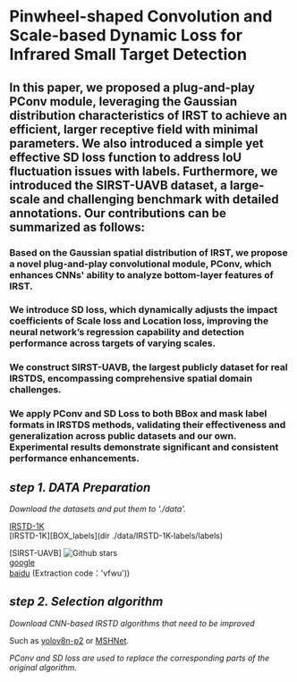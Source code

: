 # **Pinwheel-shaped Convolution and Scale-based Dynamic Loss for Infrared Small Target Detection**

## In this paper, we proposed a plug-and-play PConv module, leveraging the Gaussian distribution characteristics of IRST to achieve an efficient, larger receptive field with minimal parameters. We also introduced a simple yet effective SD loss function to address IoU fluctuation issues with labels. Furthermore, we introduced the SIRST-UAVB dataset, a large-scale and challenging benchmark with detailed annotations. Our contributions can be summarized as follows:
### Based on the Gaussian spatial distribution of IRST, we propose a novel plug-and-play convolutional module, PConv, which enhances CNNs' ability to analyze bottom-layer features of IRST.
### We introduce SD loss, which dynamically adjusts the impact coefficients of Scale loss and Location loss, improving the neural network’s regression capability and detection performance across targets of varying scales.
### We construct SIRST-UAVB, the largest publicly dataset for real IRSTDS, encompassing comprehensive spatial domain challenges.
### We apply PConv and SD Loss to both BBox and mask label formats in IRSTDS methods, validating their effectiveness and generalization across public datasets and our own. Experimental results demonstrate significant and consistent performance enhancements.


## ___step 1.  DATA Preparation___   

  *Download the datasets and put them to './data'.*
  
  [IRSTD-1K](URL 'https://github.com/RuiZhang97/ISNet')  
  [IRSTD-1K][BOX_labels](dir ./data/IRSTD-1K-labels/labels)  

  [SIRST-UAVB]  ![Github stars](https://img.shields.io/badge/License-MIT-blue)    
  [google](URL 'https://drive.google.com/file/d/1hANdynk5C3fUQ1z2CqLRhAqUAfEsaWq8/view?usp=drive_link')  
  [baidu](URL 'https://pan.baidu.com/s/1j3qjk_EvpkjsArGHXyV0qg?pwd=vfwu')  (Extraction code：'vfwu'))


## ___step 2. Selection algorithm___

  *Download CNN-based IRSTD algorithms that need to be improved*  

  Such as [yolov8n-p2](URL 'https://github.com/ultralytics/ultralytics.git') or [MSHNet](URL 'https://github.com/Lliu666/MSHNet').

  *PConv and SD loss are used to replace the corresponding parts of the original algorithm.*

  



    
  
 



